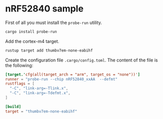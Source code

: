 nRF52840 sample
===============


First of all you must install the `probe-run` utility.
```sh
cargo install probe-run
```


Add the cortex-m4 target.

```sh
rustup target add thumbv7em-none-eabihf
```

Create the configuration file ```.cargo/config.toml```.
The content of the file is the following:

```toml
[target.'cfg(all(target_arch = "arm", target_os = "none"))']
runner = "probe-run --chip nRF52840_xxAA  --defmt"
rustflags = [
  "-C", "link-arg=-Tlink.x",
  "-C", "link-arg=-Tdefmt.x",
]

[build]
target = "thumbv7em-none-eabihf"
```
